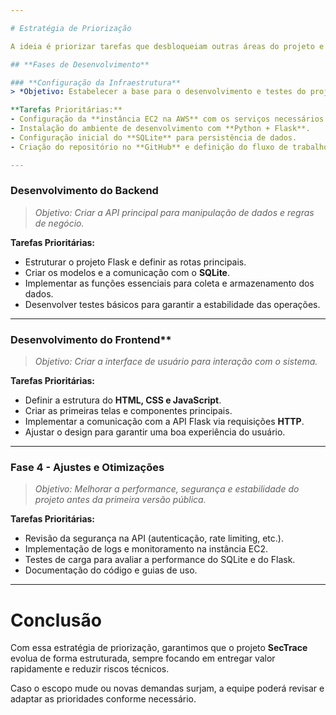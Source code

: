 ```yaml
---

# Estratégia de Priorização  

A ideia é priorizar tarefas que desbloqueiam outras áreas do projeto e garantir que funcionalidades essenciais estejam operacionais o mais cedo possível. As Fases de Desenvolvimento não estão em uma ordem necessariamente cronólogica. O foco da priorização em cada fase é na seção **Tarefas Prioritárias** de cada uma.

## **Fases de Desenvolvimento**  

### **Configuração da Infraestrutura** 
> *Objetivo: Estabelecer a base para o desenvolvimento e testes do projeto.*  

**Tarefas Prioritárias:**  
- Configuração da **instância EC2 na AWS** com os serviços necessários.  
- Instalação do ambiente de desenvolvimento com **Python + Flask**.  
- Configuração inicial do **SQLite** para persistência de dados.  
- Criação do repositório no **GitHub** e definição do fluxo de trabalho.  

---
```


### **Desenvolvimento do Backend**
> *Objetivo: Criar a API principal para manipulação de dados e regras de negócio.*  

**Tarefas Prioritárias:**  
- Estruturar o projeto Flask e definir as rotas principais.  
- Criar os modelos e a comunicação com o **SQLite**.  
- Implementar as funções essenciais para coleta e armazenamento dos dados.  
- Desenvolver testes básicos para garantir a estabilidade das operações.  

---

### Desenvolvimento do Frontend** 
> *Objetivo: Criar a interface de usuário para interação com o sistema.*  

**Tarefas Prioritárias:**  
- Definir a estrutura do **HTML, CSS e JavaScript**.  
- Criar as primeiras telas e componentes principais.  
- Implementar a comunicação com a API Flask via requisições **HTTP**.  
- Ajustar o design para garantir uma boa experiência do usuário.  

---

### **Fase 4 - Ajustes e Otimizações**  
> *Objetivo: Melhorar a performance, segurança e estabilidade do projeto antes da primeira versão pública.*  

**Tarefas Prioritárias:**  
- Revisão da segurança na API (autenticação, rate limiting, etc.).  
- Implementação de logs e monitoramento na instância EC2.  
- Testes de carga para avaliar a performance do SQLite e do Flask.  
- Documentação do código e guias de uso.  

---

# **Conclusão**  
Com essa estratégia de priorização, garantimos que o projeto **SecTrace** evolua de forma estruturada, sempre focando em entregar valor rapidamente e reduzir riscos técnicos.  

Caso o escopo mude ou novas demandas surjam, a equipe poderá revisar e adaptar as prioridades conforme necessário.

